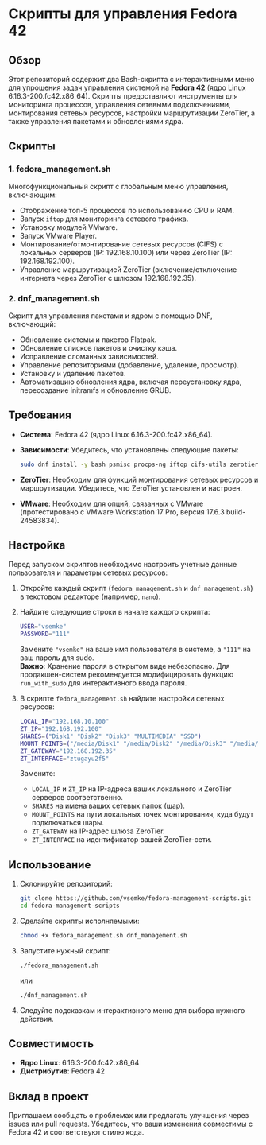# Скрипты для управления Fedora 42

## Обзор

Этот репозиторий содержит два Bash-скрипта с интерактивными меню для упрощения задач управления системой на **Fedora 42** (ядро Linux 6.16.3-200.fc42.x86_64). Скрипты предоставляют инструменты для мониторинга процессов, управления сетевыми подключениями, монтирования сетевых ресурсов, настройки маршрутизации ZeroTier, а также управления пакетами и обновлениями ядра.

## Скрипты

### 1. fedora_management.sh

Многофункциональный скрипт с глобальным меню управления, включающим:

- Отображение топ-5 процессов по использованию CPU и RAM.
- Запуск `iftop` для мониторинга сетевого трафика.
- Установку модулей VMware.
- Запуск VMware Player.
- Монтирование/отмонтирование сетевых ресурсов (CIFS) с локальных серверов (IP: 192.168.10.100) или через ZeroTier (IP: 192.168.192.100).
- Управление маршрутизацией ZeroTier (включение/отключение интернета через ZeroTier с шлюзом 192.168.192.35).

### 2. dnf_management.sh

Скрипт для управления пакетами и ядром с помощью DNF, включающий:

- Обновление системы и пакетов Flatpak.
- Обновление списков пакетов и очистку кэша.
- Исправление сломанных зависимостей.
- Управление репозиториями (добавление, удаление, просмотр).
- Установку и удаление пакетов.
- Автоматизацию обновления ядра, включая переустановку ядра, пересоздание initramfs и обновление GRUB.

## Требования

- **Система**: Fedora 42 (ядро Linux 6.16.3-200.fc42.x86_64).
- **Зависимости**: Убедитесь, что установлены следующие пакеты:

  ```bash
  sudo dnf install -y bash psmisc procps-ng iftop cifs-utils zerotier-one dnf akmods dkms
  ```
- **ZeroTier**: Необходим для функций монтирования сетевых ресурсов и маршрутизации. Убедитесь, что ZeroTier установлен и настроен.
- **VMware**: Необходим для опций, связанных с VMware (протестировано с VMware Workstation 17 Pro, версия 17.6.3 build-24583834).

## Настройка

Перед запуском скриптов необходимо настроить учетные данные пользователя и параметры сетевых ресурсов:

1. Откройте каждый скрипт (`fedora_management.sh` и `dnf_management.sh`) в текстовом редакторе (например, `nano`).

2. Найдите следующие строки в начале каждого скрипта:

   ```bash
   USER="vsemke"
   PASSWORD="111"
   ```

   Замените `"vsemke"` на ваше имя пользователя в системе, а `"111"` на ваш пароль для sudo.\
   **Важно**: Хранение пароля в открытом виде небезопасно. Для продакшен-систем рекомендуется модифицировать функцию `run_with_sudo` для интерактивного ввода пароля.

3. В скрипте `fedora_management.sh` найдите настройки сетевых ресурсов:

   ```bash
   LOCAL_IP="192.168.10.100"
   ZT_IP="192.168.192.100"
   SHARES=("Disk1" "Disk2" "Disk3" "MULTIMEDIA" "SSD")
   MOUNT_POINTS=("/media/Disk1" "/media/Disk2" "/media/Disk3" "/media/MULTIMEDIA" "/media/SSD")
   ZT_GATEWAY="192.168.192.35"
   ZT_INTERFACE="ztugayu2f5"
   ```

   Замените:

   - `LOCAL_IP` и `ZT_IP` на IP-адреса ваших локального и ZeroTier серверов соответственно.
   - `SHARES` на имена ваших сетевых папок (шар).
   - `MOUNT_POINTS` на пути локальных точек монтирования, куда будут подключаться шары.
   - `ZT_GATEWAY` на IP-адрес шлюза ZeroTier.
   - `ZT_INTERFACE` на идентификатор вашей ZeroTier-сети.

## Использование

1. Склонируйте репозиторий:

   ```bash
   git clone https://github.com/vsemke/fedora-management-scripts.git
   cd fedora-management-scripts
   ```

2. Сделайте скрипты исполняемыми:

   ```bash
   chmod +x fedora_management.sh dnf_management.sh
   ```

3. Запустите нужный скрипт:

   ```bash
   ./fedora_management.sh
   ```

   или

   ```bash
   ./dnf_management.sh
   ```

4. Следуйте подсказкам интерактивного меню для выбора нужного действия.

## Совместимость

- **Ядро Linux**: 6.16.3-200.fc42.x86_64
- **Дистрибутив**: Fedora 42

## Вклад в проект

Приглашаем сообщать о проблемах или предлагать улучшения через issues или pull requests. Убедитесь, что ваши изменения совместимы с Fedora 42 и соответствуют стилю кода.